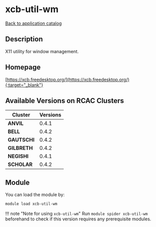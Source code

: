# xcb-util-wm

[Back to application catalog](../app_catalog.md)

## Description

X11 utility for window management.

## Homepage

[https://xcb.freedesktop.org/](https://xcb.freedesktop.org/){:target="_blank"}

## Available Versions on RCAC Clusters

|Cluster|Versions|
|---|---|
**ANVIL**|0.4.1
**BELL**|0.4.2
**GAUTSCHI**|0.4.2
**GILBRETH**|0.4.2
**NEGISHI**|0.4.1
**SCHOLAR**|0.4.2

## Module

You can load the module by:

```bash
module load xcb-util-wm
```

!!! note "Note for using `xcb-util-wm`"
    Run `module spider xcb-util-wm` beforehand to check if this version requires any prerequisite modules.
